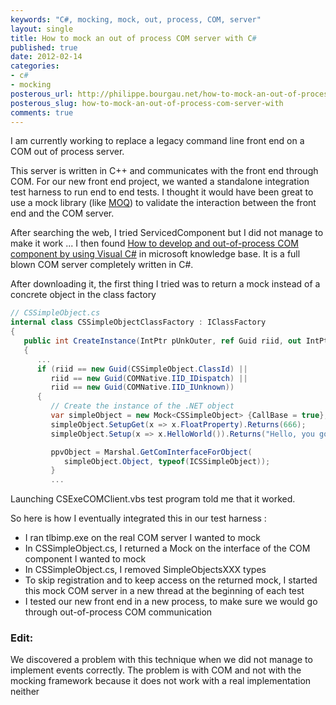 ```yaml
---
keywords: "C#, mocking, mock, out, process, COM, server"
layout: single
title: How to mock an out of process COM server with C#
published: true
date: 2012-02-14
categories:
- c#
- mocking
posterous_url: http://philippe.bourgau.net/how-to-mock-an-out-of-process-com-server-with
posterous_slug: how-to-mock-an-out-of-process-com-server-with
comments: true
---
```

I am currently working to replace a legacy command line front end on a COM out of process server.

This server is written in C++ and communicates with the front end through COM. For our new front end project, we wanted a standalone integration test harness to run end to end tests. I thought it would have been great to use a mock library (like [MOQ](http://code.google.com/p/moq/)) to validate the interaction between the front end and the COM server.

After searching the web, I tried ServicedComponent but I did not manage to make it work ... I then found [How to develop and out-of-process COM component by using Visual C#](http://support.microsoft.com/kb/977996) in microsoft knowledge base. It is a full blown COM server completely written in C#.

After downloading it, the first thing I tried was to return a mock instead of a concrete object in the class factory

```c#
// CSSimpleObject.cs
internal class CSSimpleObjectClassFactory : IClassFactory
{
   public int CreateInstance(IntPtr pUnkOuter, ref Guid riid, out IntPtr ppvObject)
   {
      ...
      if (riid == new Guid(CSSimpleObject.ClassId) ||
         riid == new Guid(COMNative.IID_IDispatch) ||
         riid == new Guid(COMNative.IID_IUnknown))
      {
         // Create the instance of the .NET object
         var simpleObject = new Mock<CSSimpleObject> {CallBase = true};
         simpleObject.SetupGet(x => x.FloatProperty).Returns(666);
         simpleObject.Setup(x => x.HelloWorld()).Returns("Hello, you got pwned !!!");

         ppvObject = Marshal.GetComInterfaceForObject(
            simpleObject.Object, typeof(ICSSimpleObject));
         }
         ...
```

Launching&nbsp;CSExeCOMClient.vbs test program told me that it worked.

So here is how I eventually integrated this in our test harness :

* I ran tlbimp.exe on the real COM server I wanted to mock
* In CSSimpleObject.cs, I returned a Mock on the interface of the COM component I wanted to mock
* In CSSimpleObject.cs, I removed SimpleObjectsXXX types
* To skip registration and to keep access on the returned mock, I started this mock COM server in a new thread at the beginning of each test
* I tested our new front end in a new process, to make sure we would go through out-of-process COM communication

### Edit:

We discovered a problem with this technique when we did not manage to implement events correctly. The problem is with COM and not with the mocking framework because it does not work with a real implementation neither
